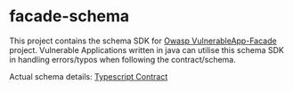 # facade-schema
This project contains the schema SDK for [Owasp VulnerableApp-Facade](https://github.com/SasanLabs/VulnerableApp-facade) project. Vulnerable Applications written
in java can utilise this schema SDK in handling errors/typos when following the contract/schema.

Actual schema details: [Typescript Contract](https://github.com/SasanLabs/VulnerableApp-facade/blob/main/facade-app/src/interface/State.tsx)

